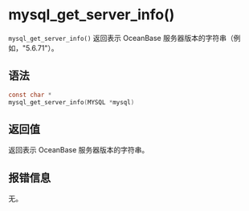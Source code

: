 mysql_get_server_info() 
============================================

`mysql_get_server_info()` 返回表示 OceanBase 服务器版本的字符串（例如，"5.6.71"）。

语法 
-----------------------

```c
const char *
mysql_get_server_info(MYSQL *mysql)
```



返回值 
------------------------

返回表示 OceanBase 服务器版本的字符串。

报错信息 
-------------------------

无。
